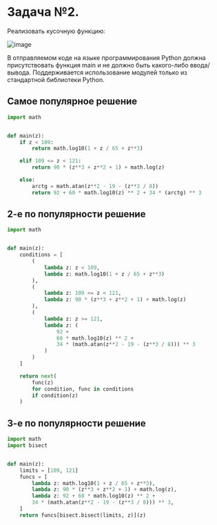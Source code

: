 #  Задача №2. 
Реализовать кусочную функцию:

![image](https://github.com/user-attachments/assets/a8c37d43-2590-43b1-b44e-cc64972a6d24)

В отправляемом коде на языке программирования Python должна присутствовать функция main и не должно быть какого-либо ввода/вывода. Поддерживается использование модулей только из стандартной библиотеки Python.

## Самое популярное решение

```python
import math


def main(z):
    if z < 109:
        return math.log10(1 + z / 65 + z**3)

    elif 109 <= z < 121:
        return 90 * (z**3 + z**2 + 1) + math.log(z)

    else:
        arctg = math.atan(z**2 - 19 - (z**3 / 8))
        return 92 + 60 * math.log10(z) ** 2 + 34 * (arctg) ** 3

```

## 2-е по популярности решение

```python
import math


def main(z):
    conditions = [
        (
            lambda z: z < 109,
            lambda z: math.log10(1 + z / 65 + z**3)
        ),
        (
            lambda z: 109 <= z < 121,
            lambda z: 90 * (z**3 + z**2 + 1) + math.log(z)
        ),
        (
            lambda z: z >= 121,
            lambda z: (
                92 +
                60 * math.log10(z) ** 2 +
                34 * (math.atan(z**2 - 19 - (z**3 / 8))) ** 3
            )
        )
    ]

    return next(
        func(z)
        for condition, func in conditions
        if condition(z)
    )

```

## 3-е по популярности решение

```python
import math
import bisect


def main(z):
    limits = [109, 121]
    funcs = [
        lambda z: math.log10(1 + z / 65 + z**3),
        lambda z: 90 * (z**3 + z**2 + 1) + math.log(z),
        lambda z: 92 + 60 * math.log10(z) ** 2 +
        34 * (math.atan(z**2 - 19 - (z**3 / 8))) ** 3,
    ]
    return funcs[bisect.bisect(limits, z)](z)

```
